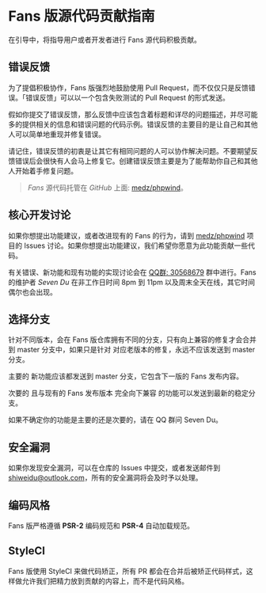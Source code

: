 Fans 版源代码贡献指南
==================

在引导中，将指导用户或者开发者进行 Fans 源代码积极贡献。

## 错误反馈

为了提倡积极协作，Fans 版强烈地鼓励使用 Pull Request，而不仅仅只是反馈错误。「错误反馈」可以以一个包含失败测试的 Pull Request 的形式发送。

假如你提交了错误反馈，那么反馈中应该包含着标题和详尽的问题描述，并尽可能多的提供相关的信息和错误问题的代码示例。错误反馈的主要目的是让自己和其他人可以简单地重现并修复错误。

请记住，错误反馈的初衷是让其它有相同问题的人可以协作解决问题。不要期望反馈错误后会很快有人会马上修复它。创建错误反馈主要是为了能帮助你自己和其他人开始着手修复问题。

> *Fans* 源代码托管在 *GitHub* 上面: [medz/phpwind](https://github.com/medz/phpwind)。

## 核心开发讨论

如果你想提出功能建议，或者改进现有的 Fans 的行为，请到 [medz/phpwind](https://github.com/medz/phpwind) 项目的 Issues 讨论。如果你想提出功能建议，我们希望你愿意为此功能贡献一些代码。

有关错误、新功能和现有功能的实现讨论会在 [QQ群: 30568679](https://shang.qq.com/wpa/qunwpa?idkey=4bdc6869a010f9371c81047847960e9d89ce0585e23308a4f00f99ecb27c48f7) 群中进行。Fans 的维护者 *Seven Du* 在非工作日时间 8pm 到 11pm 以及周末全天在线，其它时间偶尔也会出现。

## 选择分支

针对不同版本，会在 Fans 版仓库拥有不同的分支，只有向上兼容的修复才会合并到 master 分支中，如果只是针对 对应老版本的修复，永远不应该发送到 master 分支。

主要的 新功能应该都发送到 master 分支，它包含下一版的 Fans 发布内容。

次要的 且与现有的 Fans 发布版本 完全向下兼容 的功能可以发送到最新的稳定分支。

如果不确定你的功能是主要的还是次要的，请在 QQ 群问 Seven Du。

## 安全漏洞

如果你发现安全漏洞，可以在仓库的 Issues 中提交，或者发送邮件到 [shiweidu@outlook.com](mailto:shiweidu@outlook.com)，所有的安全漏洞将会及时予以处理。

## 编码风格

Fans 版严格遵循 **PSR-2** 编码规范和 **PSR-4** 自动加载规范。

## StyleCI

Fans 版使用 StyleCI 来做代码矫正，所有 PR 都会在合并后被矫正代码样式，这样做允许我们把精力放到贡献的内容上，而不是代码风格。
